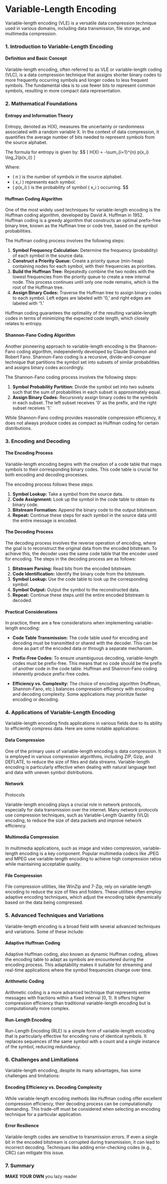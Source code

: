 # Variable-Length Encoding

Variable-length encoding (VLE) is a versatile data compression technique used in various domains, including data transmission, file storage, and multimedia compression. 


### 1. Introduction to Variable-Length Encoding

#### Definition and Basic Concept

Variable-length encoding, often referred to as VLE or variable-length coding (VLC), is a data compression technique that assigns shorter binary codes to more frequently occurring symbols and longer codes to less frequent symbols. The fundamental idea is to use fewer bits to represent common symbols, resulting in more compact data representation.

### 2. Mathematical Foundations

#### Entropy and Information Theory

 Entropy, denoted as H(X), measures the uncertainty or randomness associated with a random variable X. In the context of data compression, it quantifies the average number of bits needed to represent symbols from the source alphabet.

The formula for entropy is given by:
$$
\[ H(X) = -\sum_{i=1}^{n} p(x_i) \log_2(p(x_i)) \]

Where:
- \( n \) is the number of symbols in the source alphabet.
- \( x_i \) represents each symbol.
- \( p(x_i) \) is the probability of symbol \( x_i \) occurring.
$$
#### Huffman Coding Algorithm

One of the most widely used techniques for variable-length encoding is the Huffman coding algorithm, developed by David A. Huffman in 1952. Huffman coding is a greedy algorithm that constructs an optimal prefix-free binary tree, known as the Huffman tree or code tree, based on the symbol probabilities.

The Huffman coding process involves the following steps:
1. **Symbol Frequency Calculation:** Determine the frequency (probability) of each symbol in the source data.
2. **Construct a Priority Queue:** Create a priority queue (min-heap) containing nodes for each symbol, with their frequencies as priorities.
3. **Build the Huffman Tree:** Repeatedly combine the two nodes with the lowest frequencies from the priority queue to create a new internal node. This process continues until only one node remains, which is the root of the Huffman tree.
4. **Assign Binary Codes:** Traverse the Huffman tree to assign binary codes to each symbol. Left edges are labeled with '0,' and right edges are labeled with '1.'

Huffman coding guarantees the optimality of the resulting variable-length codes in terms of minimizing the expected code length, which closely relates to entropy.

#### Shannon-Fano Coding Algorithm

Another pioneering approach to variable-length encoding is the Shannon-Fano coding algorithm, independently developed by Claude Shannon and Robert Fano. Shannon-Fano coding is a recursive, divide-and-conquer technique that partitions the symbol set into subsets of similar probabilities and assigns binary codes accordingly.

The Shannon-Fano coding process involves the following steps:
1. **Symbol Probability Partition:** Divide the symbol set into two subsets such that the sum of probabilities in each subset is approximately equal.
2. **Assign Binary Codes:** Recursively assign binary codes to the symbols in each subset. The left subset receives '0' as the prefix, and the right subset receives '1.'

While Shannon-Fano coding provides reasonable compression efficiency, it does not always produce codes as compact as Huffman coding for certain distributions.

### 3. Encoding and Decoding

#### The Encoding Process

Variable-length encoding begins with the creation of a code table that maps symbols to their corresponding binary codes. This code table is crucial for both encoding and decoding processes.

The encoding process follows these steps:
1. **Symbol Lookup:** Take a symbol from the source data.
2. **Code Assignment:** Look up the symbol in the code table to obtain its binary code.
3. **Bitstream Formation:** Append the binary code to the output bitstream.
4. **Repeat:** Continue these steps for each symbol in the source data until the entire message is encoded.

#### The Decoding Process

The decoding process involves the reverse operation of encoding, where the goal is to reconstruct the original data from the encoded bitstream. To achieve this, the decoder uses the same code table that the encoder used for encoding. The steps in the decoding process are as follows:
1. **Bitstream Parsing:** Read bits from the encoded bitstream.
2. **Code Identification:** Identify the binary code from the bitstream.
3. **Symbol Lookup:** Use the code table to look up the corresponding symbol.
4. **Symbol Output:** Output the symbol to the reconstructed data.
5. **Repeat:** Continue these steps until the entire encoded bitstream is decoded.

#### Practical Considerations

In practice, there are a few considerations when implementing variable-length encoding:

- **Code Table Transmission:** The code table used for encoding and decoding must be transmitted or shared with the decoder. This can be done as part of the encoded data or through a separate mechanism.

- **Prefix-Free Codes:** To ensure unambiguous decoding, variable-length codes must be prefix-free. This means that no code should be the prefix of another code in the code table. Huffman and Shannon-Fano coding inherently produce prefix-free codes.

- **Efficiency vs. Complexity:** The choice of encoding algorithm (Huffman, Shannon-Fano, etc.) balances compression efficiency with encoding and decoding complexity. Some applications may prioritize faster encoding or decoding.

### 4. Applications of Variable-Length Encoding

Variable-length encoding finds applications in various fields due to its ability to efficiently compress data. Here are some notable applications:

#### Data Compression

One of the primary uses of variable-length encoding is data compression. It is employed in various compression algorithms, including ZIP, Gzip, and DEFLATE, to reduce the size of files and data streams. Variable-length encoding is particularly effective when dealing with natural language text and data with uneven symbol distributions.

#### Network

 Protocols

Variable-length encoding plays a crucial role in network protocols, especially for data transmission over the internet. Many network protocols use compression techniques, such as Variable-Length Quantity (VLQ) encoding, to reduce the size of data packets and improve network efficiency.

#### Multimedia Compression

In multimedia applications, such as image and video compression, variable-length encoding is a key component. Popular multimedia codecs like JPEG and MPEG use variable-length encoding to achieve high compression ratios while maintaining acceptable quality.

#### File Compression

File compression utilities, like WinZip and 7-Zip, rely on variable-length encoding to reduce the size of files and folders. These utilities often employ adaptive encoding techniques, which adjust the encoding table dynamically based on the data being compressed.

### 5. Advanced Techniques and Variations

Variable-length encoding is a broad field with several advanced techniques and variations. Some of these include:

#### Adaptive Huffman Coding

Adaptive Huffman coding, also known as dynamic Huffman coding, allows the encoding table to adapt as symbols are encountered during the encoding process. This adaptability makes it suitable for streaming and real-time applications where the symbol frequencies change over time.

#### Arithmetic Coding

Arithmetic coding is a more advanced technique that represents entire messages with fractions within a fixed interval [0, 1). It offers higher compression efficiency than traditional variable-length encoding but is computationally more complex.

#### Run-Length Encoding

Run-Length Encoding (RLE) is a simple form of variable-length encoding that is particularly effective for encoding runs of identical symbols. It replaces sequences of the same symbol with a count and a single instance of the symbol, reducing redundancy.

### 6. Challenges and Limitations

Variable-length encoding, despite its many advantages, has some challenges and limitations:

#### Encoding Efficiency vs. Decoding Complexity

While variable-length encoding methods like Huffman coding offer excellent compression efficiency, their decoding process can be computationally demanding. This trade-off must be considered when selecting an encoding technique for a particular application.

#### Error Resilience

Variable-length codes are sensitive to transmission errors. If even a single bit in the encoded bitstream is corrupted during transmission, it can lead to incorrect decoding. Techniques like adding error-checking codes (e.g., CRC) can mitigate this issue.

### 7. Summary 

**MAKE YOUR OWN** you lazy reader 
